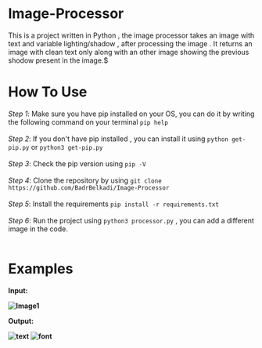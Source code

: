 # Image-Processor

This is a project written in Python , the image processor takes an image with text and variable lighting/shadow , after processing the image . 
It returns an image with clean text only along with an other image showing the previous shodow present in the image.$

# How To Use
  *Step 1*:
    Make sure you have pip installed on your OS, you can do it by writing the following command on your terminal
    ```
    pip help
    ```<br/><br/>
   *Step 2*:
    If you don't have pip installed , you can install it using 
    ```
    python get-pip.py
    ```
    or
    ```
    python3 get-pip.py
    ```<br/><br/>
   *Step 3*:
    Check the pip version using
    ```
    pip -V
    ```<br/><br/>
    *Step 4*:
      Clone the repository by using 
      ```
      git clone https://github.com/BadrBelkadi/Image-Processor
      ```<br/><br/>
     *Step 5*:
      Install the requirements
      ```
      pip install -r requirements.txt
      ```<br/><br/>
     *Step 6*:
      Run the project using
      ```
      python3 processor.py
      ```
      , you can add a different image in the code.
      <br/><br/>
   # Examples
   
   <b>Input:<b/>
   
   ![Image1](https://user-images.githubusercontent.com/84058493/119474664-4e0f8d80-bd44-11eb-822a-c83a8eda45d7.png)
  <br/>
  
  <b>Output:<b/><br/>
    
   ![text](https://user-images.githubusercontent.com/84058493/119475771-59af8400-bd45-11eb-83fa-db8b370228b2.png)
             ![font](https://user-images.githubusercontent.com/84058493/119475912-7a77d980-bd45-11eb-932e-fe8db4db3db1.png)
    




    
